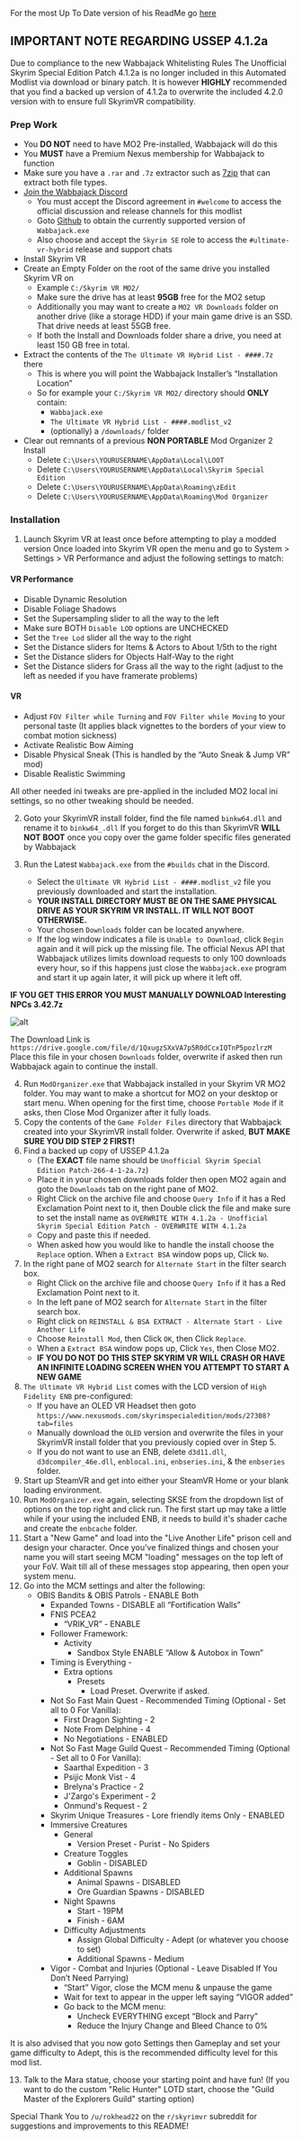 For the most Up To Date version of his ReadMe go [here](https://docs.google.com/document/d/1M-R9QlggTQgiMfeeMfOy5MlGKuVInDF_wPqs7-q6hrU)

## IMPORTANT NOTE REGARDING USSEP 4.1.2a

Due to compliance to the new Wabbajack Whitelisting Rules
The Unofficial Skyrim Special Edition Patch 4.1.2a is no longer included in this Automated Modlist via download or binary patch. It is however **HIGHLY** recommended that you find a backed up version of 4.1.2a to overwrite the included 4.2.0 version with to ensure full SkyrimVR compatibility.

### Prep Work

* You **DO NOT** need to have MO2 Pre-installed, Wabbajack will do this
* You **MUST** have a Premium Nexus membership for Wabbajack to function
* Make sure you have a `.rar` and `.7z` extractor such as [7zip](https://www.7-zip.org/) that can extract both file types.
* [Join the Wabbajack Discord](https://discord.gg/fS8ADEg)
  * You must accept the Discord agreement in `#welcome` to access the official discussion and release channels for this modlist
  * Goto [Github](https://github.com/wabbajack-tools/wabbajack/releases/tag/0.9.5) to obtain the currently supported version of `Wabbajack.exe`
  * Also choose and accept the `Skyrim SE` role to access the `#ultimate-vr-hybrid` release and support chats
* Install Skyrim VR
* Create an Empty Folder on the root of the same drive you installed Skyrim VR on
  * Example `C:/Skyrim VR MO2/`
  * Make sure the drive has at least **95GB** free for the MO2 setup
  * Additionally you may want to create a `MO2 VR Downloads` folder on another drive (like a storage HDD) if your main game drive is an SSD. That drive needs at least 55GB free.
  * If both the Install and Downloads folder share a drive, you need at least 150 GB free in total.
* Extract the contents of the `The Ultimate VR Hybrid List - ####.7z` there
  * This is where you will point the Wabbajack Installer’s “Installation Location”
  * So for example your `C:/Skyrim VR MO2/` directory should **ONLY** contain:
    * `Wabbajack.exe`
    * `The Ultimate VR Hybrid List - ####.modlist_v2`
    * (optionally) a `/downloads/` folder
* Clear out remnants of a previous **NON PORTABLE** Mod Organizer 2 Install
  * Delete `C:\Users\YOURUSERNAME\AppData\Local\LOOT`
  * Delete `C:\Users\YOURUSERNAME\AppData\Local\Skyrim Special Edition`
  * Delete `C:\Users\YOURUSERNAME\AppData\Roaming\zEdit`
  * Delete `C:\Users\YOURUSERNAME\AppData\Roaming\Mod Organizer`

### Installation

1. Launch Skyrim VR at least once before attempting to play a modded version
Once loaded into Skyrim VR open the menu and go to System > Settings > VR Performance and adjust the following settings to match:

#### VR Performance

* Disable Dynamic Resolution
* Disable Foliage Shadows
* Set the Supersampling slider to all the way to the left
* Make sure BOTH `Disable LOD` options are UNCHECKED
* Set the `Tree Lod` slider all the way to the right
* Set the Distance sliders for Items & Actors to About 1/5th to the right
* Set the Distance sliders for Objects Half-Way to the right
* Set the Distance sliders for Grass all the way to the right (adjust to the left as needed if you have framerate problems)

#### VR

* Adjust `FOV Filter while Turning` and `FOV Filter while Moving` to your personal taste
(It applies black vignettes to the borders of your view to combat motion sickness)
* Activate Realistic Bow Aiming
* Disable Physical Sneak (This is handled by the “Auto Sneak & Jump VR” mod)
* Disable Realistic Swimming

All other needed ini tweaks are pre-applied in the included MO2 local ini settings, so no other tweaking should be needed.

2. Goto your SkyrimVR install folder, find the file named `binkw64.dll` and rename it to `binkw64_.dll`
If you forget to do this than SkyrimVR **WILL NOT BOOT** once you copy over the game folder specific files generated by Wabbajack

3. Run the Latest `Wabbajack.exe` from the `#builds` chat in the Discord.
    * Select the `Ultimate VR Hybrid List - ####.modlist_v2` file you previously downloaded and start the installation.
    * **YOUR INSTALL DIRECTORY MUST BE ON THE SAME PHYSICAL DRIVE AS YOUR SKYRIM VR INSTALL. IT WILL NOT BOOT OTHERWISE.**
    * Your chosen `Downloads` folder can be located anywhere.
    * If the log window indicates a file is `Unable to Download`, click `Begin` again and it will pick up the missing file. The official Nexus API that Wabbajack utilizes limits download requests to only 100 downloads every hour, so if this happens just close the `Wabbajack.exe` program and start it up again later, it will pick up where it left off.

**IF YOU GET THIS ERROR YOU MUST MANUALLY DOWNLOAD Interesting NPCs 3.42.7z**

![alt](https://i.ibb.co/y6XZqvp/unnamed.png)

The Download Link is `https://drive.google.com/file/d/1QxugzSXxVA7p5R0dCcxIQTnP5pozlrzM`
Place this file in your chosen `Downloads` folder, overwrite if asked then run Wabbajack again to continue the install.

4. Run `ModOrganizer.exe` that Wabbajack installed in your Skyrim VR MO2 folder. You may want to make a shortcut for MO2 on your desktop or start menu.
When opening for the first time, choose `Portable Mode` if it asks, then Close Mod Organizer after it fully loads.
5. Copy the contents of the `Game Folder Files` directory that Wabbajack created into your SkyrimVR install folder. Overwrite if asked, **BUT MAKE SURE YOU DID STEP 2 FIRST!**
6. Find a backed up copy of USSEP 4.1.2a
     * (The **EXACT** file name should be `Unofficial Skyrim Special Edition Patch-266-4-1-2a.7z`)
     * Place it in your chosen downloads folder then open MO2 again and goto the `Downloads` tab on the right pane of MO2.
     * Right Click on the archive file and choose `Query Info` if it has a Red Exclamation Point next to it, then Double click the file and make sure to set the install name as
`OVERWRITE WITH 4.1.2a - Unofficial Skyrim Special Edition Patch - OVERWRITE WITH 4.1.2a`
     * Copy and paste this if needed.
     * When asked how you would like to handle the install choose the `Replace` option.
When a `Extract BSA` window pops up, Click `No`.
7. In the right pane of MO2 search for `Alternate Start` in the filter search box.
     * Right Click on the archive file and choose `Query Info` if it has a Red Exclamation Point next to it.
     * In the left pane of MO2 search for `Alternate Start` in the filter search box.
     * Right click on `REINSTALL & BSA EXTRACT - Alternate Start - Live Another Life`
     * Choose `Reinstall Mod`, then Click `OK`, then Click `Replace`.
     * When a `Extract BSA` window pops up, Click `Yes`, then Close MO2.
     * **IF YOU DO NOT DO THIS STEP SKYRIM VR WILL CRASH OR HAVE AN INFINITE LOADING SCREEN WHEN YOU ATTEMPT TO START A NEW GAME**
8. `The Ultimate VR Hybrid List` comes with the LCD version of `High Fidelity ENB` pre-configured:
    * If you have an OLED VR Headset then goto `https://www.nexusmods.com/skyrimspecialedition/mods/27308?tab=files`
    * Manually download the `OLED` version and overwrite the files in your SkyrimVR install folder that you previously copied over in Step 5.
    * If you do not want to use an ENB, delete `d3d11.dll`, `d3dcompiler_46e.dll`, `enblocal.ini`, `enbseries.ini`, & the `enbseries` folder.
9. Start up SteamVR and get into either your SteamVR Home or your blank loading environment.
10. Run `ModOrganizer.exe` again, selecting SKSE from the dropdown list of options on the top right and click run.
The first start up may take a little while if your using the included ENB, it needs to build it's shader cache and create the `enbcache` folder.
11. Start a "New Game" and load into the "Live Another Life" prison cell and design your character.
Once you've finalized things and chosen your name you will start seeing MCM "loading" messages on the top left of your FoV.
Wait till all of these messages stop appearing, then open your system menu.
12. Go into the MCM settings and alter the following:
    * OBIS Bandits & OBIS Patrols - ENABLE Both
       * Expanded Towns - DISABLE all “Fortification Walls”
       * FNIS PCEA2
          * “VRIK_VR” - ENABLE
       * Follower Framework: 
          * Activity
             * Sandbox Style
    ENABLE “Allow & Autobox in Town”
       * Timing is Everything - 
          * Extra options
             * Presets
                * Load Preset. Overwrite if asked.
       * Not So Fast Main Quest - Recommended Timing (Optional - Set all to 0 For Vanilla):
          * First Dragon Sighting - 2
          * Note From Delphine - 4
          * No Negotiations - ENABLED
       * Not So Fast Mage Guild Quest - Recommended Timing (Optional - Set all to 0 For Vanilla):
          * Saarthal Expedition - 3
          * Psijic Monk Vist - 4
          * Brelyna's Practice - 2
          * J'Zargo's Experiment - 2
          * Onmund's Request - 2
       * Skyrim Unique Treasures - Lore friendly items Only - ENABLED
       * Immersive Creatures
          * General
             * Version Preset - Purist - No Spiders
          * Creature Toggles
             * Goblin - DISABLED
          * Additional Spawns
             * Animal Spawns - DISABLED
             * Ore Guardian Spawns - DISABLED
          * Night Spawns
             * Start - 19PM
             * Finish - 6AM
          * Difficulty Adjustments
             * Assign Global Difficulty - Adept (or whatever you choose to set)
             * Additional Spawns - Medium
       * Vigor - Combat and Injuries (Optional - Leave Disabled If You Don’t Need Parrying)
          * “Start” Vigor, close the MCM menu & unpause the game
          * Wait for text to appear in the upper left saying “VIGOR added”
          * Go back to the MCM menu:
             * Uncheck EVERYTHING except “Block and Parry”
             * Reduce the Injury Change and Bleed Chance to 0%

It is also advised that you now goto Settings then Gameplay and set your game difficulty to Adept, this is the recommended difficulty level for this mod list.

13. Talk to the Mara statue, choose your starting point and have fun!
(If you want to do the custom "Relic Hunter" LOTD start, choose the "Guild Master of the Explorers Guild" starting option)

Special Thank You to `/u/rokhead22` on the `r/skyrimvr` subreddit for suggestions and improvements to this README!

